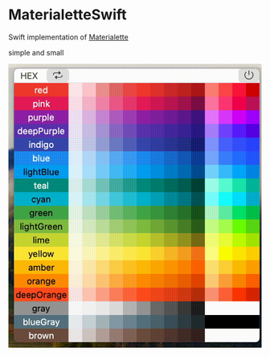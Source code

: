 # MaterialetteSwift

Swift implementation of [Materialette](https://github.com/mike-schultz/materialette)

simple and small

![palette](palette1-1-1.gif)
